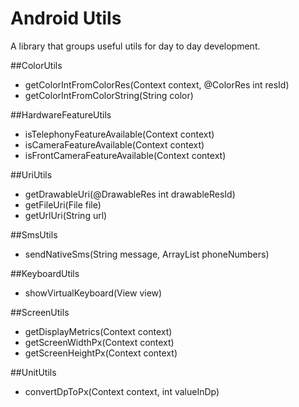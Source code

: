 # Android Utils

A library that groups useful utils for day to day development.

##ColorUtils
- getColorIntFromColorRes(Context context, @ColorRes int resId)
- getColorIntFromColorString(String color)

##HardwareFeatureUtils
- isTelephonyFeatureAvailable(Context context)
- isCameraFeatureAvailable(Context context)
- isFrontCameraFeatureAvailable(Context context)

##UriUtils
- getDrawableUri(@DrawableRes int drawableResId)
- getFileUri(File file)
- getUrlUri(String url)

##SmsUtils
- sendNativeSms(String message, ArrayList<String> phoneNumbers)

##KeyboardUtils
- showVirtualKeyboard(View view)

##ScreenUtils
- getDisplayMetrics(Context context)
- getScreenWidthPx(Context context)
- getScreenHeightPx(Context context)

##UnitUtils
- convertDpToPx(Context context, int valueInDp)